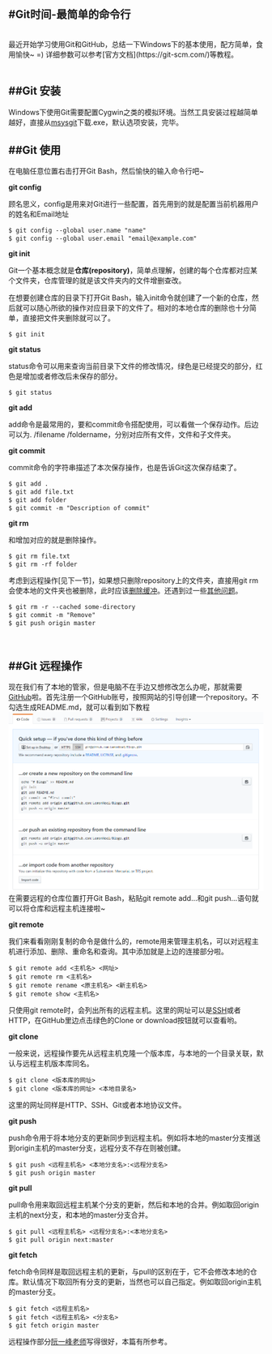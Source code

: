 #Git时间-最简单的命令行
---
<br/>
最近开始学习使用Git和GitHub，总结一下Windows下的基本使用，配方简单，食用愉快~ =) 详细参数可以参考[官方文档](https://git-scm.com/)等教程。
<br/>
<br/>

##Git 安装
---
Windows下使用Git需要配置Cygwin之类的模拟环境。当然工具安装过程越简单越好，直接从[msysgit](https://git-for-windows.github.io/)下载.exe，默认选项安装，完毕。
<br/>

##Git 使用
---
在电脑任意位置右击打开Git Bash，然后愉快的输入命令行吧~

**git config**

顾名思义，config是用来对Git进行一些配置，首先用到的就是配置当前机器用户的姓名和Email地址

```
$ git config --global user.name "name"
$ git config --global user.email "email@example.com"
```

**git init**

Git一个基本概念就是**仓库(repository)**，简单点理解，创建的每个仓库都对应某个文件夹，仓库管理的就是该文件夹内的文件增删查改。

在想要创建仓库的目录下打开Git Bash，输入init命令就创建了一个新的仓库，然后就可以随心所欲的操作对应目录下的文件了。相对的本地仓库的删除也十分简单，直接把文件夹删除就可以了。

```
$ git init
```

**git status**

status命令可以用来查询当前目录下文件的修改情况，绿色是已经提交的部分，红色是增加或者修改后未保存的部分。

```
$ git status
```

**git add**

add命令是最常用的，要和commit命令搭配使用，可以看做一个保存动作。后边可以为. /filename /foldername，分别对应所有文件，文件和子文件夹。


**git commit**

commit命令的字符串描述了本次保存操作，也是告诉Git这次保存结束了。

```
$ git add .
$ git add file.txt
$ git add folder
$ git commit -m "Description of commit"
```

**git rm**

和增加对应的就是删除操作。

```
$ git rm file.txt
$ git rm -rf folder
```

考虑到远程操作[见下一节]，如果想只删除repository上的文件夹，直接用git rm会使本地的文件夹也被删除，此时应该[删除缓冲](https://stackoverflow.com/questions/7927230/remove-directory-from-remote-repository-after-adding-them-to-gitignore)。还遇到过一些[其他问题](https://help.github.com/articles/removing-sensitive-data-from-a-repository/)。

```
$ git rm -r --cached some-directory
$ git commit -m "Remove"
$ git push origin master
```

<br/>

##Git 远程操作
---
现在我们有了本地的管家，但是电脑不在手边又想修改怎么办呢，那就需要[GitHub](https://zh.wikipedia.org/wiki/GitHub)啦。首先注册一个GitHub账号，按照网站的引导创建一个repository。不勾选生成README.md，就可以看到如下教程
![](methods.png)
在需要远程的仓库位置打开Git Bash，粘贴git remote add...和git push...语句就可以将仓库和远程主机连接啦~

**git remote**

我们来看看刚刚复制的命令是做什么的，remote用来管理主机名，可以对远程主机进行添加、删除、重命名和查询。其中添加就是上边的连接部分啦。

```
$ git remote add <主机名> <网址>
$ git remote rm <主机名> 
$ git remote rename <原主机名> <新主机名>
$ git remote show <主机名>
```

只使用git remote时，会列出所有的远程主机。这里的网址可以是[SSH](https://zh.wikipedia.org/wiki/Secure_Shell)或者HTTP，在GitHub里边点击绿色的Clone or download按钮就可以查看哟。

**git clone**

一般来说，远程操作要先从远程主机克隆一个版本库，与本地的一个目录关联，默认与远程主机版本库同名。

```
$ git clone <版本库的网址>
$ git clone <版本库的网址> <本地目录名>
```

这里的网址同样是HTTP、SSH、Git或者本地协议文件。

**git push**

push命令用于将本地分支的更新同步到远程主机。例如将本地的master分支推送到origin主机的master分支，远程分支不存在则被创建。

```
$ git push <远程主机名> <本地分支名>:<远程分支名>
$ git push origin master
```

**git pull**

pull命令用来取回远程主机某个分支的更新，然后和本地的合并。例如取回origin主机的next分支，和本地的master分支合并。

```
$ git pull <远程主机名> <远程分支名>:<本地分支名>
$ git pull origin next:master
```


**git fetch**

fetch命令同样是取回远程主机的更新，与pull的区别在于，它不会修改本地的仓库。默认情况下取回所有分支的更新，当然也可以自己指定。例如取回origin主机的master分支。

```
$ git fetch <远程主机名>
$ git fetch <远程主机名> <分支名>
$ git fetch origin master
```

远程操作部分[阮一峰老师](http://www.ruanyifeng.com/blog/2014/06/git_remote.html)写得很好，本篇有所参考。



